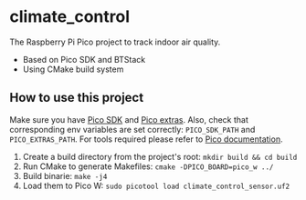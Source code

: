 # climate_control
The Raspberry Pi Pico project to track indoor air quality.

- Based on Pico SDK and BTStack
- Using CMake build system

## How to use this project
Make sure you have [Pico SDK](https://github.com/raspberrypi/pico-sdk) and [Pico extras](https://github.com/raspberrypi/pico-extras). Also, check that corresponding env variables are set correctly: `PICO_SDK_PATH` and `PICO_EXTRAS_PATH`. For tools required please refer to [Pico documentation](https://www.raspberrypi.com/documentation/microcontrollers/raspberry-pi-pico.html#raspberry-pi-pico-w).
1. Create a build directory from the project's root: `mkdir build && cd build`
2. Run CMake to generate Makefiles: `cmake -DPICO_BOARD=pico_w ../`
3. Build binarie: `make -j4`
4. Load them to Pico W: `sudo picotool load climate_control_sensor.uf2`
